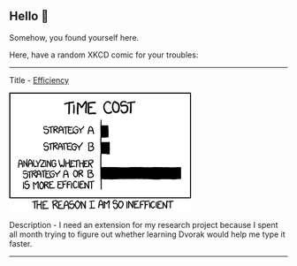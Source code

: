 ## Hello 👀

Somehow, you found yourself here.

Here, have a random XKCD comic for your troubles:

-----------------------------------

Title - [Efficiency](https://xkcd.com/1445)

![Efficiency](./random_comic.png)

Description - I need an extension for my research project because I spent all month trying to figure out whether learning Dvorak would help me type it faster.

-----------------------------------